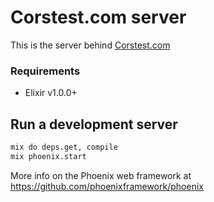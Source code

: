 # Corstest.com server

This is the server behind [Corstest.com](http://www.corstest.com)

### Requirements

- Elixir v1.0.0+

## Run a development server

```bash
mix do deps.get, compile
mix phoenix.start
```

More info on the Phoenix web framework at https://github.com/phoenixframework/phoenix
